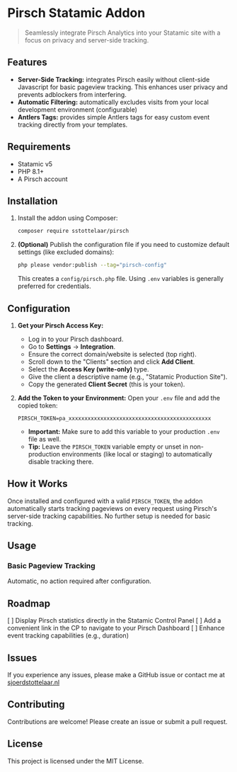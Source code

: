# Pirsch Statamic Addon

> Seamlessly integrate Pirsch Analytics into your Statamic site with a focus on privacy and server-side tracking.

## Features

- **Server-Side Tracking:** integrates Pirsch easily without client-side Javascript for basic pageview tracking. This enhances user privacy and prevents adblockers from interfering.
- **Automatic Filtering:** automatically excludes visits from your local development environment (configurable)
- **Antlers Tags:** provides simple Antlers tags for easy custom event tracking directly from your templates.

## Requirements

- Statamic v5
- PHP 8.1+
- A Pirsch account

## Installation

1.  Install the addon using Composer:

    ```bash
    composer require sstottelaar/pirsch
    ```

2.  **(Optional)** Publish the configuration file if you need to customize default settings (like excluded domains):
    ```bash
    php please vendor:publish --tag="pirsch-config"
    ```
    This creates a `config/pirsch.php` file. Using `.env` variables is generally preferred for credentials.

## Configuration

1.  **Get your Pirsch Access Key:**

    - Log in to your Pirsch dashboard.
    - Go to **Settings** -> **Integration**.
    - Ensure the correct domain/website is selected (top right).
    - Scroll down to the "Clients" section and click **Add Client**.
    - Select the **Access Key (write-only)** type.
    - Give the client a descriptive name (e.g., "Statamic Production Site").
    - Copy the generated **Client Secret** (this is your token).

2.  **Add the Token to your Environment:**
    Open your `.env` file and add the copied token:
    ```dotenv
    PIRSCH_TOKEN=pa_xxxxxxxxxxxxxxxxxxxxxxxxxxxxxxxxxxxxxxxxxxxxx
    ```
    - **Important:** Make sure to add this variable to your production `.env` file as well.
    - **Tip:** Leave the `PIRSCH_TOKEN` variable empty or unset in non-production environments (like local or staging) to automatically disable tracking there.

## How it Works

Once installed and configured with a valid `PIRSCH_TOKEN`, the addon automatically starts tracking pageviews on every request using Pirsch's server-side tracking capabilities. No further setup is needed for basic tracking.

## Usage

### Basic Pageview Tracking

Automatic, no action required after configuration.

<!-- ### Event Tracking (Antlers)

Use the provided Antlers tag in your templates to track custom events:

```antlers
{{ pirsch:event name="Button Clicked" }}

{{# Example with metadata #}}
{{ pirsch:event name="Form Submitted" meta='{"form_id": "contact", "source": "footer"}' }}
```

_(Detailed documentation for Antlers tags and potential PHP usage to be added)_ -->

## Roadmap

[ ] Display Pirsch statistics directly in the Statamic Control Panel
[ ] Add a convenient link in the CP to navigate to your Pirsch Dashboard
[ ] Enhance event tracking capabilities (e.g., duration)

## Issues

If you experience any issues, please make a GitHub issue or contact me at [sjoerdstottelaar.nl](https://www.sjoerdstottelaar.nl)

## Contributing

Contributions are welcome! Please create an issue or submit a pull request.

## License

This project is licensed under the MIT License.
